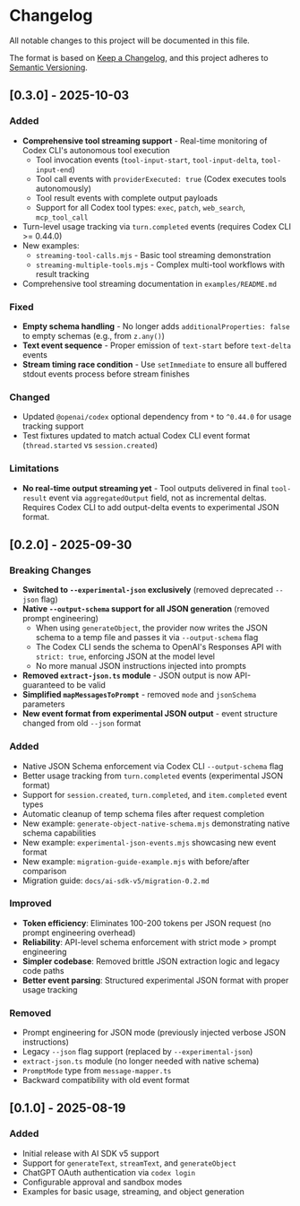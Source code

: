 # Changelog

All notable changes to this project will be documented in this file.

The format is based on [Keep a Changelog](https://keepachangelog.com/en/1.0.0/),
and this project adheres to [Semantic Versioning](https://semver.org/spec/v2.0.0.html).

## [0.3.0] - 2025-10-03

### Added

- **Comprehensive tool streaming support** - Real-time monitoring of Codex CLI's autonomous tool execution
  - Tool invocation events (`tool-input-start`, `tool-input-delta`, `tool-input-end`)
  - Tool call events with `providerExecuted: true` (Codex executes tools autonomously)
  - Tool result events with complete output payloads
  - Support for all Codex tool types: `exec`, `patch`, `web_search`, `mcp_tool_call`
- Turn-level usage tracking via `turn.completed` events (requires Codex CLI >= 0.44.0)
- New examples:
  - `streaming-tool-calls.mjs` - Basic tool streaming demonstration
  - `streaming-multiple-tools.mjs` - Complex multi-tool workflows with result tracking
- Comprehensive tool streaming documentation in `examples/README.md`

### Fixed

- **Empty schema handling** - No longer adds `additionalProperties: false` to empty schemas (e.g., from `z.any()`)
- **Text event sequence** - Proper emission of `text-start` before `text-delta` events
- **Stream timing race condition** - Use `setImmediate` to ensure all buffered stdout events process before stream finishes

### Changed

- Updated `@openai/codex` optional dependency from `*` to `^0.44.0` for usage tracking support
- Test fixtures updated to match actual Codex CLI event format (`thread.started` vs `session.created`)

### Limitations

- **No real-time output streaming yet** - Tool outputs delivered in final `tool-result` event via `aggregatedOutput` field, not as incremental deltas. Requires Codex CLI to add output-delta events to experimental JSON format.

## [0.2.0] - 2025-09-30

### Breaking Changes

- **Switched to `--experimental-json` exclusively** (removed deprecated `--json` flag)
- **Native `--output-schema` support for all JSON generation** (removed prompt engineering)
  - When using `generateObject`, the provider now writes the JSON schema to a temp file and passes it via `--output-schema` flag
  - The Codex CLI sends the schema to OpenAI's Responses API with `strict: true`, enforcing JSON at the model level
  - No more manual JSON instructions injected into prompts
- **Removed `extract-json.ts` module** - JSON output is now API-guaranteed to be valid
- **Simplified `mapMessagesToPrompt`** - removed `mode` and `jsonSchema` parameters
- **New event format from experimental JSON output** - event structure changed from old `--json` format

### Added

- Native JSON Schema enforcement via Codex CLI `--output-schema` flag
- Better usage tracking from `turn.completed` events (experimental JSON format)
- Support for `session.created`, `turn.completed`, and `item.completed` event types
- Automatic cleanup of temp schema files after request completion
- New example: `generate-object-native-schema.mjs` demonstrating native schema capabilities
- New example: `experimental-json-events.mjs` showcasing new event format
- New example: `migration-guide-example.mjs` with before/after comparison
- Migration guide: `docs/ai-sdk-v5/migration-0.2.md`

### Improved

- **Token efficiency**: Eliminates 100-200 tokens per JSON request (no prompt engineering overhead)
- **Reliability**: API-level schema enforcement with strict mode > prompt engineering
- **Simpler codebase**: Removed brittle JSON extraction logic and legacy code paths
- **Better event parsing**: Structured experimental JSON format with proper usage tracking

### Removed

- Prompt engineering for JSON mode (previously injected verbose JSON instructions)
- Legacy `--json` flag support (replaced by `--experimental-json`)
- `extract-json.ts` module (no longer needed with native schema)
- `PromptMode` type from `message-mapper.ts`
- Backward compatibility with old event format

## [0.1.0] - 2025-08-19

### Added

- Initial release with AI SDK v5 support
- Support for `generateText`, `streamText`, and `generateObject`
- ChatGPT OAuth authentication via `codex login`
- Configurable approval and sandbox modes
- Examples for basic usage, streaming, and object generation
